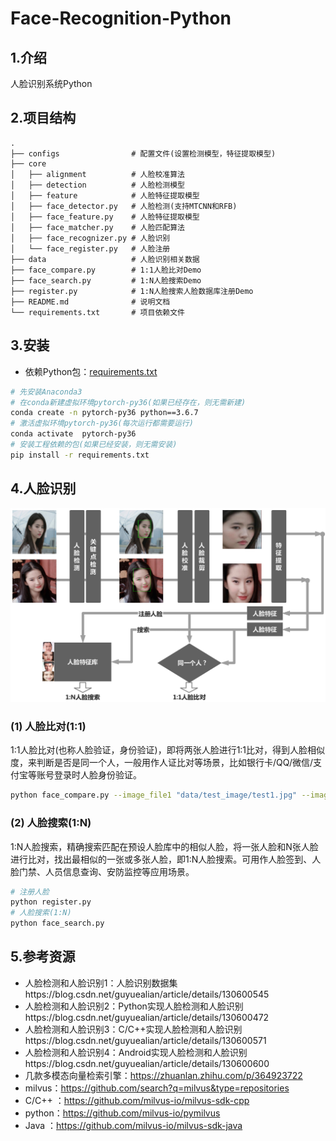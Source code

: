 # Face-Recognition-Python

## 1.介绍

人脸识别系统Python

## 2.项目结构

```
.
├── configs                # 配置文件(设置检测模型，特征提取模型)
├── core
│   ├── alignment          # 人脸校准算法
│   ├── detection          # 人脸检测模型
│   ├── feature            # 人脸特征提取模型
│   ├── face_detector.py   # 人脸检测(支持MTCNN和RFB)
│   ├── face_feature.py    # 人脸特征提取模型
│   ├── face_matcher.py    # 人脸匹配算法
│   ├── face_recognizer.py # 人脸识别 
│   └── face_register.py   # 人脸注册
├── data                   # 人脸识别相关数据
├── face_compare.py        # 1:1人脸比对Demo
├── face_search.py         # 1:N人脸搜索Demo
├── register.py            # 1:N人脸搜索人脸数据库注册Demo
├── README.md              # 说明文档
└── requirements.txt       # 项目依赖文件
```

## 3.安装

- 依赖Python包：[requirements.txt](./requirements.txt)

```bash
# 先安装Anaconda3
# 在conda新建虚拟环境pytorch-py36(如果已经存在，则无需新建)
conda create -n pytorch-py36 python==3.6.7
# 激活虚拟环境pytorch-py36(每次运行都需要运行)
conda activate  pytorch-py36
# 安装工程依赖的包(如果已经安装，则无需安装)
pip install -r requirements.txt
```

## 4.人脸识别
![](docs/framework.png)

### (1) 人脸比对(1:1)
1:1人脸比对(也称人脸验证，身份验证)，即将两张人脸进行1:1比对，得到人脸相似度，来判断是否是同一个人，一般用作人证比对等场景，比如银行卡/QQ/微信/支付宝等账号登录时人脸身份验证。

```bash
python face_compare.py --image_file1 "data/test_image/test1.jpg" --image_file2 "data/test_image/test2.jpg"
```

### (2) 人脸搜索(1:N)

1:N人脸搜索，精确搜索匹配在预设人脸库中的相似人脸，将一张人脸和N张人脸进行比对，找出最相似的一张或多张人脸，即1:N人脸搜索。可用作人脸签到、人脸门禁、人员信息查询、安防监控等应用场景。

```bash
# 注册人脸
python register.py
# 人脸搜索(1:N)
python face_search.py
```

## 5.参考资源

- 人脸检测和人脸识别1：人脸识别数据集https://blog.csdn.net/guyuealian/article/details/130600545
- 人脸检测和人脸识别2：Python实现人脸检测和人脸识别https://blog.csdn.net/guyuealian/article/details/130600472
- 人脸检测和人脸识别3：C/C++实现人脸检测和人脸识别https://blog.csdn.net/guyuealian/article/details/130600571
- 人脸检测和人脸识别4：Android实现人脸检测和人脸识别https://blog.csdn.net/guyuealian/article/details/130600600
- 几款多模态向量检索引擎：https://zhuanlan.zhihu.com/p/364923722
- milvus：https://github.com/search?q=milvus&type=repositories
- C/C++ ：https://github.com/milvus-io/milvus-sdk-cpp
- python：https://github.com/milvus-io/pymilvus
- Java  ：https://github.com/milvus-io/milvus-sdk-java